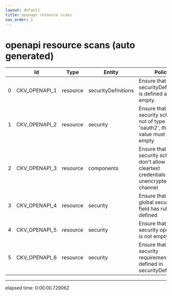 ```yaml
---
layout: default
title: openapi resource scans
nav_order: 1
---
```


# openapi resource scans (auto generated)

|    | Id            | Type     | Entity              | Policy                                                                                    | IaC     |
|----|---------------|----------|---------------------|-------------------------------------------------------------------------------------------|---------|
|  0 | CKV_OPENAPI_1 | resource | securityDefinitions | Ensure that securityDefinitions is defined and not empty.                                 | OpenAPI |
|  1 | CKV_OPENAPI_2 | resource | security            | Ensure that if the security scheme is not of type 'oauth2', the array value must be empty | OpenAPI |
|  2 | CKV_OPENAPI_3 | resource | components          | Ensure that security schemes don't allow cleartext credentials over unencrypted channel   | OpenAPI |
|  3 | CKV_OPENAPI_4 | resource | security            | Ensure that the global security field has rules defined                                   | OpenAPI |
|  4 | CKV_OPENAPI_5 | resource | security            | Ensure that security operations is not empty.                                             | OpenAPI |
|  5 | CKV_OPENAPI_6 | resource | security            | Ensure that security requirement defined in securityDefinitions.                          | OpenAPI |


---


elapsed time: 0:00:00.729062
